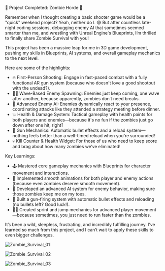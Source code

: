 🚀 Project Completed: Zombie Horde 🚀

Remember when I thought creating a basic shooter game would be a "quick" weekend project? Yeah, neither do I. 😅 But after countless late-night coding sessions, debugging enemy AI that sometimes seemed smarter than me, and wrestling with Unreal Engine's Blueprints, I’m thrilled to finally share Zombie Survival with you!

This project has been a massive leap for me in 3D game development, pushing my skills in Blueprints, AI systems, and overall gameplay mechanics to the next level.

Here are some of the highlights:
- 🔥 First-Person Shooting: Engage in fast-paced combat with a fully functional AR gun system (because who doesn't love a good shootout with the undead?).
- 🧟‍♂️ Wave-Based Enemy Spawning: Enemies just keep coming, one wave after another, because apparently, zombies don’t need breaks. 
- 🧠 Advanced Enemy AI: Enemies dynamically react to your presence, coordinating attacks like they attended a strategy meeting before dinner.
- 💥 Health & Damage System: Tactical gameplay with health points for both players and enemies—because it's no fun if the zombies just go down after one hit, right?
- 🎯 Gun Mechanics: Automatic bullet effects and a reload system—nothing feels better than a well-timed reload when you're surrounded!
- 💀 Kill Counter & Health Widget: For those of us who need to keep score and brag about how many zombies we’ve eliminated!

Key Learnings:
- 🕹️ Mastered core gameplay mechanics with Blueprints for character movement and interactions.
- 🎥 Implemented smooth animations for both player and enemy actions (because even zombies deserve smooth movement).
- 🧠 Developed an advanced AI system for enemy behavior, making sure those zombies keep me on my toes.
- 🔫 Built a gun-firing system with automatic bullet effects and reloading (no bullets left? Good luck!).
- 🏃‍♂️ Created sprint and jump mechanics for advanced player movement—because sometimes, you just need to run faster than the zombies.

It’s been a wild, sleepless, frustrating, and incredibly fulfilling journey. I’ve learned so much from this project, and I can’t wait to apply these skills to even bigger challenges.

![Zombie_Survival_01](https://github.com/user-attachments/assets/94abf1d6-8857-4fb0-a686-305c7042994b)

![Zombie_Survival_02](https://github.com/user-attachments/assets/4a42c922-c9fa-42eb-9b32-e5ccff2df21f)

![Zombie_Survival_03](https://github.com/user-attachments/assets/f6111f79-ee38-47d7-8f5f-178cd8232035)
